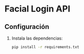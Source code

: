 # Facial Login API

## Configuración
1. Instala las dependencias:
   ```bash
   pip install -r requirements.txt
